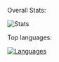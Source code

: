 <!-- ### Hi there 👋 -->

Overall Stats:

![Stats](https://github-readme-stats.vercel.app/api?username=sajidhasanapon&show_icons=true&theme=dark&count_private=true)

Top languages:

[![Languages](https://github-readme-stats.vercel.app/api/top-langs/?username=sajidhasanapon&hide=Roff,Tcl,tex&count_private=true&langs_count=8)](https://github.com/anuraghazra/github-readme-stats)

<!--
**sajidhasanapon/sajidhasanapon** is a ✨ _special_ ✨ repository because its `README.md` (this file) appears on your GitHub profile.

Here are some ideas to get you started:

- 🔭 I’m currently working on ...
- 🌱 I’m currently learning ...
- 👯 I’m looking to collaborate on ...
- 🤔 I’m looking for help with ...
- 💬 Ask me about ...
- 📫 How to reach me: ...
- 😄 Pronouns: ...
- ⚡ Fun fact: ...
-->
